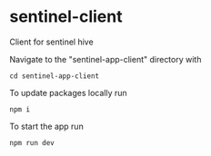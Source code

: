 # sentinel-client
Client for sentinel hive


Navigate to the "sentinel-app-client" directory with
```
cd sentinel-app-client
```

To update packages locally run
```
npm i
```

To start the app run
```
npm run dev
```